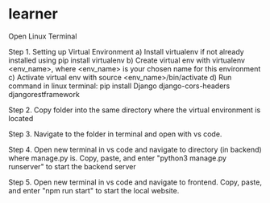 # learner

Open Linux Terminal

Step 1. Setting up Virtual Environment
a) Install virtualenv if not already installed using pip install virtualenv
b) Create virtual env with virtualenv <env_name>, where <env_name> is your chosen name for this environment
c) Activate virtual env with source <env_name>/bin/activate
d) Run command in linux terminal: pip install Django django-cors-headers djangorestframework 

Step 2. Copy folder into the same directory where the virtual environment is located

Step 3. Navigate to the folder in terminal and open with vs code.

Step 4. Open new terminal in vs code and navigate to directory (in backend) where manage.py is. Copy, paste, and enter "python3 manage.py runserver" to start the backend server

Step 5. Open new terminal in vs code and navigate to frontend. Copy, paste, and enter "npm run start" to start the local website.

